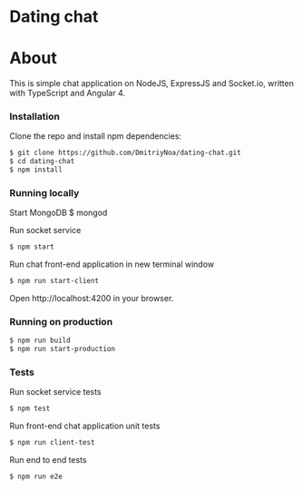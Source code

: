 # Dating chat
# About
This is simple chat application on NodeJS, ExpressJS and Socket.io, written with TypeScript and Angular 4.

### Installation
Clone the repo and install npm dependencies:
```sh
$ git clone https://github.com/DmitriyNoa/dating-chat.git
$ cd dating-chat
$ npm install
```
### Running locally
Start MongoDB
$ mongod

Run socket service
```sh
$ npm start
```
Run chat front-end application in new terminal window
```sh
$ npm run start-client
```
Open http://localhost:4200 in your browser.

### Running on production
```sh
$ npm run build
$ npm run start-production
```
### Tests
Run socket service tests
```sh
$ npm test
```
Run front-end chat application unit tests
```sh
$ npm run client-test
```
Run end to end tests
```sh
$ npm run e2e
```
